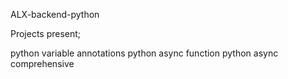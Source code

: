 
ALX-backend-python


Projects present;

python variable annotations
python async function
python async comprehensive

